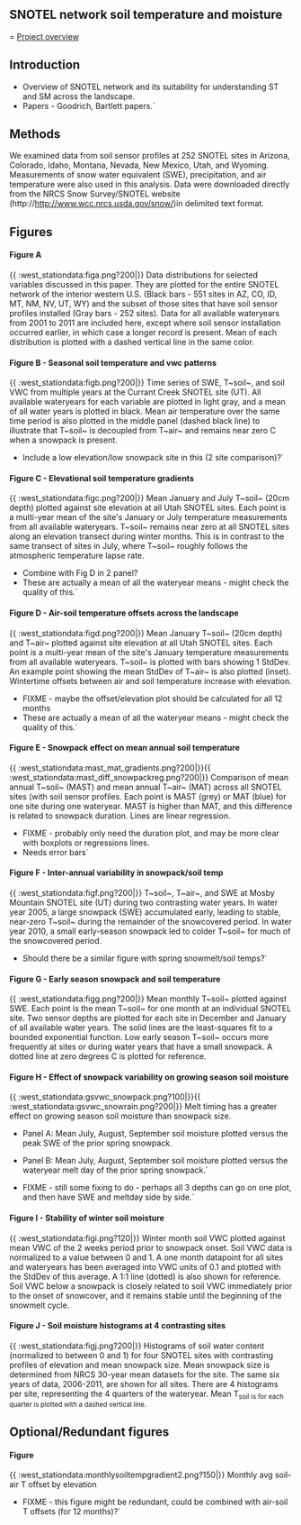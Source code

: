 ## SNOTEL network soil temperature and moisture

= [Project overview](west_stationdata:overview)

## Introduction

* Overview of SNOTEL network and its suitability for understanding ST and SM across the landscape.
* Papers - Goodrich, Bartlett papers.`

## Methods

We examined data from soil sensor profiles at 252 SNOTEL sites in
Arizona, Colorado, Idaho, Montana, Nevada, New Mexico, Utah, and
Wyoming. Measurements of snow water equivalent (SWE), precipitation, and
air temperature were also used in this analysis. Data were downloaded
directly from the NRCS Snow Survey/SNOTEL website
(http://http://www.wcc.nrcs.usda.gov/snow/)in delimited text format.

## Figures

#### Figure A

{{ :west\_stationdata:figa.png?200|}} Data distributions for selected
variables discussed in this paper. They are plotted for the entire
SNOTEL network of the interior western U.S. (Black bars - 551 sites in
AZ, CO, ID, MT, NM, NV, UT, WY) and the subset of those sites that have
soil sensor profiles installed (Gray bars - 252 sites). Data for all
available wateryears from 2001 to 2011 are included here, except where
soil sensor installation occurred earlier, in which case a longer record
is present. Mean of each distribution is plotted with a dashed vertical
line in the same color.

#### Figure B - Seasonal soil temperature and vwc patterns

{{ :west\_stationdata:figb.png?200|}} Time series of SWE, T~soil~, and
soil VWC from multiple years at the Currant Creek SNOTEL site (UT). All
available wateryears for each variable are plotted in light gray, and a
mean of all water years is plotted in black. Mean air temperature over
the same time period is also plotted in the middle panel (dashed black
line) to illustrate that T~soil~ is decoupled from T~air~ and remains
near zero C when a snowpack is present.

* Include a low elevation/low snowpack site in this (2 site comparison)?`

#### Figure C - Elevational soil temperature gradients

{{ :west\_stationdata:figc.png?200|}} Mean January and July T~soil~
(20cm depth) plotted against site elevation at all Utah SNOTEL sites.
Each point is a multi-year mean of the site's January or July
temperature measurements from all available wateryears. T~soil~ remains
near zero at all SNOTEL sites along an elevation transect during winter
months. This is in contrast to the same transect of sites in July, where
T~soil~ roughly follows the atmospheric temperature lapse rate.

* Combine with Fig D in 2 panel?
* These are actually a mean of all the wateryear means - might check the quality of this.`

#### Figure D - Air-soil temperature offsets across the landscape

{{ :west\_stationdata:figd.png?200|}} Mean January T~soil~ (20cm depth)
and T~air~ plotted against site elevation at all Utah SNOTEL sites. Each
point is a multi-year mean of the site's January temperature
measurements from all available wateryears. T~soil~ is plotted with bars
showing 1 StdDev. An example point showing the mean StdDev of T~air~ is
also plotted (inset). Wintertime offsets between air and soil
temperature increase with elevation.

* FIXME - maybe the offset/elevation plot should be calculated for all 12 months
* These are actually a mean of all the wateryear means - might check the quality of this.`

#### Figure E - Snowpack effect on mean annual soil temperature

{{ :west\_stationdata:mast\_mat\_gradients.png?200|}}{{
:west\_stationdata:mast\_diff\_snowpackreg.png?200|}} Comparison of mean
annual T~soil~ (MAST) and mean annual T~air~ (MAT) across all SNOTEL
sites (with soil sensor profiles. Each point is MAST (grey) or MAT
(blue) for one site during one wateryear. MAST is higher than MAT, and
this difference is related to snowpack duration. Lines are linear
regression.

* FIXME - probably only need the duration plot, and may be more clear with boxplots or regressions lines.
* Needs error bars`

#### Figure F - Inter-annual variability in snowpack/soil temp

{{ :west\_stationdata:figf.png?200|}} T~soil~, T~air~, and SWE at Mosby
Mountain SNOTEL site (UT) during two contrasting water years. In water
year 2005, a large snowpack (SWE) accumulated early, leading to stable,
near-zero T~soil~ during the remainder of the snowcovered period. In
water year 2010, a small early-season snowpack led to colder T~soil~ for
much of the snowcovered period.

* Should there be a similar figure with spring snowmelt/soil temps?`

#### Figure G - Early season snowpack and soil temperature

{{ :west\_stationdata:figg.png?200|}} Mean monthly T~soil~ plotted
against SWE. Each point is the mean T~soil~ for one month at an
individual SNOTEL site. Two sensor depths are plotted for each site in
December and January of all available water years. The solid lines are
the least-squares fit to a bounded exponential function. Low early
season T~soil~ occurs more frequently at sites or during water years
that have a small snowpack. A dotted line at zero degrees C is plotted
for reference.

#### Figure H - Effect of snowpack variability on growing season soil moisture

{{ :west\_stationdata:gsvwc\_snowpack.png?100|}}{{
:west\_stationdata:gsvwc\_snowrain.png?200|}} Melt timing has a greater
effect on growing season soil moisture than snowpack size.

* Panel A: Mean July, August, September soil moisture plotted versus the peak SWE of the prior spring snowpack.
* Panel B: Mean July, August, September soil moisture plotted versus the wateryear melt day of the prior spring snowpack.`

* FIXME - still some fixing to do - perhaps all 3 depths can go on one plot, and then have SWE and meltday side by side.`

#### Figure I - Stability of winter soil moisture

{{ :west\_stationdata:figi.png?120|}} Winter month soil VWC plotted
against mean VWC of the 2 weeks period prior to snowpack onset. Soil VWC
data is normalized to a value between 0 and 1. A one month datapoint for
all sites and wateryears has been averaged into VWC units of 0.1 and
plotted with the StdDev of this average. A 1:1 line (dotted) is also
shown for reference. Soil VWC below a snowpack is closely related to
soil VWC immediately prior to the onset of snowcover, and it remains
stable until the beginning of the snowmelt cycle.

#### Figure J - Soil moisture histograms at 4 contrasting sites

{{ :west\_stationdata:figj.png?200|}} Histograms of soil water content
(normalized to between 0 and 1) for four SNOTEL sites with contrasting
profiles of elevation and mean snowpack size. Mean snowpack size is
determined from NRCS 30-year mean datasets for the site. The same six
years of data, 2006-2011, are shown for all sites. There are 4
histograms per site, representing the 4 quarters of the wateryear. Mean
T<sub>soil</soil> is for each quarter is plotted with a dashed vertical
line.

## Optional/Redundant figures

#### Figure

{{ :west\_stationdata:monthlysoiltempgradient2.png?150|}} Monthly avg
soil-air T offset by elevation

* FIXME - this figure might be redundant, could be combined with air-soil T offsets (for 12 months)?`
